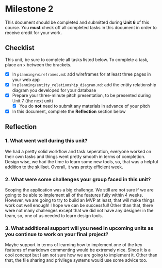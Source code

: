 # Milestone 2

This document should be completed and submitted during **Unit 6** of this course. You **must** check off all completed tasks in this document in order to receive credit for your work.

## Checklist

This unit, be sure to complete all tasks listed below. To complete a task, place an `x` between the brackets.

- [X] In `planning/wireframes.md`: add wireframes for at least three pages in your web app
- [X] In `planning/entity_relationship_diagram.md`: add the entity relationship diagram you developed for your database
- [X] Prepare your three-minute pitch presentation, to be presented during Unit 7 (the next unit)
  - [X] You do **not** need to submit any materials in advance of your pitch
- [X] In this document, complete the **Reflection** section below

## Reflection

### 1. What went well during this unit?

We had a pretty solid workflow and task seperation, everyone worked on their own tasks and things went pretty smooth in terms of completion. Design wise, we had the time to learn some new tools, so, that was a helpful addition to the skillset. Overall, it was pretty efficient week.

### 2. What were some challenges your group faced in this unit?

Scoping the application was a big challenge. We still are not sure if we are going to be able to implement all of the features fully within 4 weeks. However, we are going to try to build an MVP at least, that will make things work out well enough! I hope we can be successful! Other than that, there were not many challenges except that we did not have any designer in the team, so, one of us needed to learn design tools.

### 3. What additional support will you need in upcoming units as you continue to work on your final project?

Maybe support in terms of learning how to implement one of the key features of markdown commenting would be extremely nice. Since it is a cool concept but I am not sure how we are going to implement it. Other than that, the file sharing and privilege systems would use some advice too.
